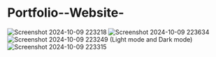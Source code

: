 # Portfolio--Website-
![Screenshot 2024-10-09 223218](https://github.com/user-attachments/assets/a1e75822-48a6-42bb-bab1-2d5f22aa3246)
![Screenshot 2024-10-09 223634](https://github.com/user-attachments/assets/abce5c46-3081-4948-9cb1-e0c965ad01c9)
![Screenshot 2024-10-09 223249](https://github.com/user-attachments/assets/202b06b3-cd81-4f13-bd82-339cd01f7953)
(Light mode and Dark mode)
![Screenshot 2024-10-09 223315](https://github.com/user-attachments/assets/cd61fbf4-4b96-44fe-b909-73e1f04155a5)
